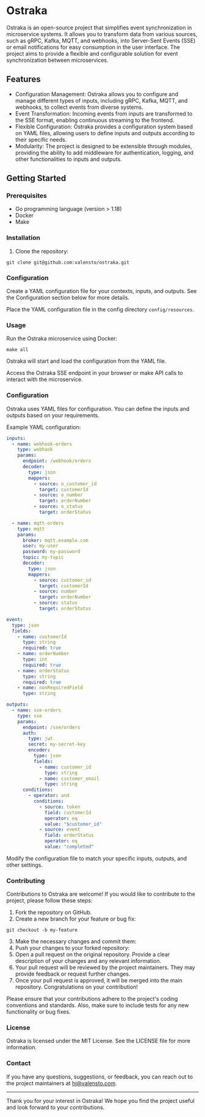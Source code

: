 # Ostraka

Ostraka is an open-source project that simplifies event synchronization in microservice systems. It allows you to transform data from various sources, such as gRPC, Kafka, MQTT, and webhooks, into Server-Sent Events (SSE) or email notifications for easy consumption in the user interface. The project aims to provide a flexible and configurable solution for event synchronization between microservices.

## Features

- Configuration Management: Ostraka allows you to configure and manage different types of inputs, including gRPC, Kafka, MQTT, and webhooks, to collect events from diverse systems.
- Event Transformation: Incoming events from inputs are transformed to the SSE format, enabling continuous streaming to the frontend.
- Flexible Configuration: Ostraka provides a configuration system based on YAML files, allowing users to define inputs and outputs according to their specific needs.
- Modularity: The project is designed to be extensible through modules, providing the ability to add middleware for authentication, logging, and other functionalities to inputs and outputs.

## Getting Started

### Prerequisites

- Go programming language (version > 1.18)
- Docker
- Make

### Installation

1. Clone the repository:

```shell
git clone git@github.com:valensto/ostraka.git
```

### Configuration

Create a YAML configuration file for your contexts, inputs, and outputs. See the Configuration section below for more details.

Place the YAML configuration file in the config directory `config/resources`.

### Usage

Run the Ostraka microservice using Docker:
    
```shell
make all
```

Ostraka will start and load the configuration from the YAML file.

Access the Ostraka SSE endpoint in your browser or make API calls to interact with the microservice.

### Configuration

Ostraka uses YAML files for configuration. You can define the inputs and outputs based on your requirements.

Example YAML configuration:

```yaml
inputs:
  - name: webhook-orders
    type: webhook
    params:
      endpoint: /webhook/orders
      decoder:
        type: json
        mappers:
          - source: o_customer_id
            target: customerId
          - source: o_number
            target: orderNumber
          - source: o_status
            target: orderStatus

  - name: mqtt-orders
    type: mqtt
    params:
      broker: mqtt.example.com
      user: my-user
      password: my-password
      topic: my-topic
      decoder:
        type: json
        mappers:
          - source: customer_id
            target: customerId
          - source: number
            target: orderNumber
          - source: status
            target: orderStatus

event:
  type: json
  fields:
    - name: customerId
      type: string
      required: true
    - name: orderNumber
      type: int
      required: true
    - name: orderStatus
      type: string
      required: true
    - name: nonRequiredField
      type: string

outputs:
  - name: sse-orders
    type: sse
    params:
      endpoint: /sse/orders
      auth:
        type: jwt
        secret: my-secret-key
        encoder:
          type: json
          fields:
            - name: customer_id
              type: string
            - name: customer_email
              type: string
      conditions:
        - operator: and
          conditions:
            - source: token
              field: customerId
              operator: eq
              value: "$customer_id"
            - source: event
              field: orderStatus
              operator: eq
              value: "completed"
```

Modify the configuration file to match your specific inputs, outputs, and other settings.

### Contributing

Contributions to Ostraka are welcome! If you would like to contribute to the project, please follow these steps:

1. Fork the repository on GitHub.
2. Create a new branch for your feature or bug fix:
```shell
git checkout -b my-feature
```
3. Make the necessary changes and commit them:
4. Push your changes to your forked repository:
5. Open a pull request on the original repository. Provide a clear description of your changes and any relevant information.
6. Your pull request will be reviewed by the project maintainers. They may provide feedback or request further changes.
7. Once your pull request is approved, it will be merged into the main repository. Congratulations on your contribution!

Please ensure that your contributions adhere to the project's coding conventions and standards. Also, make sure to include tests for any new functionality or bug fixes.

### License

Ostraka is licensed under the MIT License. See the LICENSE file for more information.

### Contact

If you have any questions, suggestions, or feedback, you can reach out to the project maintainers at hi@valensto.com.

---

Thank you for your interest in Ostraka! We hope you find the project useful and look forward to your contributions.